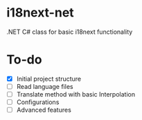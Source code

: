 # i18next-net
.NET C# class for basic i18next functionality


# To-do
- [X] Initial project structure
- [ ] Read language files
- [ ] Translate method with basic Interpolation
- [ ] Configurations
- [ ] Advanced features
